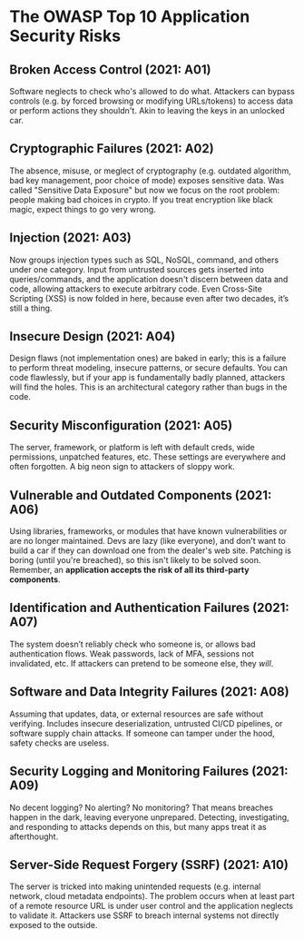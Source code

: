 # The OWASP Top 10 Application Security Risks

## Broken Access Control (2021: A01)

Software neglects to check who's allowed to do what. Attackers can bypass controls (e.g. by forced browsing or modifying URLs/tokens) to access data or perform actions they shouldn't. Akin to leaving the keys in an unlocked car.

## Cryptographic Failures (2021: A02)

The absence, misuse, or meglect of cryptography (e.g. outdated algorithm, bad key management, poor choice of mode) exposes sensitive data. Was called "Sensitive Data Exposure" but now we focus on the root problem: people making bad choices in crypto. If you treat encryption like black magic, expect things to go very wrong.

## Injection (2021: A03)

Now groups injection types such as SQL, NoSQL, command, and others under one category. Input from untrusted sources gets inserted into queries/commands, and the application doesn't discern between data and code, allowing attackers to execute arbitrary code. Even Cross-Site Scripting (XSS) is now folded in here, because even after two decades, it’s still a thing. 

## Insecure Design (2021: A04)

Design flaws (not implementation ones) are baked in early; this is a failure to perform threat modeling, insecure patterns, or secure defaults. You can code flawlessly, but if your app is fundamentally badly planned, attackers will find the holes. This is an architectural category rather than bugs in the code.

## Security Misconfiguration (2021: A05)

The server, framework, or platform is left with default creds, wide permissions, unpatched features, etc. These settings are everywhere and often forgotten. A big neon sign to attackers of sloppy work.

## Vulnerable and Outdated Components (2021: A06)

Using libraries, frameworks, or modules that have known vulnerabilities or are no longer maintained. Devs are lazy (like everyone), and don't want to build a car if they can download one from the dealer's web site. Patching is boring (until you're breached), so this isn't likely to be solved soon. Remember, an **application accepts the risk of all its third-party components**.

## Identification and Authentication Failures (2021: A07)

The system doesn’t reliably check who someone is, or allows bad authentication flows. Weak passwords, lack of MFA, sessions not invalidated, etc. If attackers can pretend to be someone else, they _will_.

## Software and Data Integrity Failures (2021: A08)

Assuming that updates, data, or external resources are safe without verifying. Includes insecure deserialization, untrusted CI/CD pipelines, or software supply chain attacks. If someone can tamper under the hood, safety checks are useless.

## Security Logging and Monitoring Failures (2021: A09)

No decent logging? No alerting? No monitoring? That means breaches happen in the dark, leaving everyone unprepared. Detecting, investigating, and responding to attacks depends on this, but many apps treat it as afterthought.

## Server-Side Request Forgery (SSRF) (2021: A10)

The server is tricked into making unintended requests (e.g. internal network, cloud metadata endpoints). The problem occurs when at least part of a remote resource URL is under user control and the application neglects to validate it. Attackers use SSRF to breach internal systems not directly exposed to the outside.

